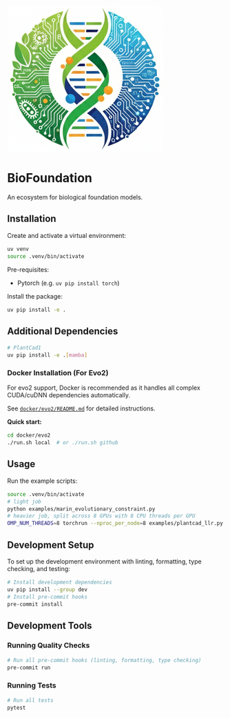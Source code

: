 ![BioFoundation Logo](docs/source/_static/logo.png)

# BioFoundation

An ecosystem for biological foundation models.

## Installation

Create and activate a virtual environment:

```bash
uv venv
source .venv/bin/activate
```

Pre-requisites:
- Pytorch (e.g. `uv pip install torch`)

Install the package:

```bash
uv pip install -e .
```

## Additional Dependencies

```bash
# PlantCad1
uv pip install -e .[mamba]
```

### Docker Installation (For Evo2)

For evo2 support, Docker is recommended as it handles all complex CUDA/cuDNN dependencies automatically.

See [`docker/evo2/README.md`](docker/evo2/README.md) for detailed instructions.

**Quick start:**

```bash
cd docker/evo2
./run.sh local  # or ./run.sh github
```

## Usage

Run the example scripts:

```bash
source .venv/bin/activate
# light job
python examples/marin_evolutionary_constraint.py
# heavier job, split across 8 GPUs with 8 CPU threads per GPU
OMP_NUM_THREADS=8 torchrun --nproc_per_node=8 examples/plantcad_llr.py
```

## Development Setup

To set up the development environment with linting, formatting, type checking, and testing:

```bash
# Install development dependencies
uv pip install --group dev
# Install pre-commit hooks
pre-commit install
```

## Development Tools

### Running Quality Checks

```bash
# Run all pre-commit hooks (linting, formatting, type checking)
pre-commit run
```

### Running Tests

```bash
# Run all tests
pytest
```
